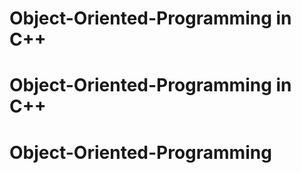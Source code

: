 # Object-Oriented-Programming in C++
# Object-Oriented-Programming in C++
# Object-Oriented-Programming
